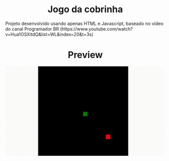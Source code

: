 <h1 align='center'> Jogo da cobrinha </h1>
<p> Projeto desenvolvido usando apenas HTML e Javascript, 
baseado no vídeo do canal Programador BR (https://www.youtube.com/watch?v=Hua1OSXitdQ&list=WL&index=20&t=3s) </p>
<h1 align='center'> Preview </h1>
<div align='center'>
 <img src="https://github.com/Guglis02/snake-game/blob/master/snake-game_1.gif" width=500 align='center'/>
</div>
